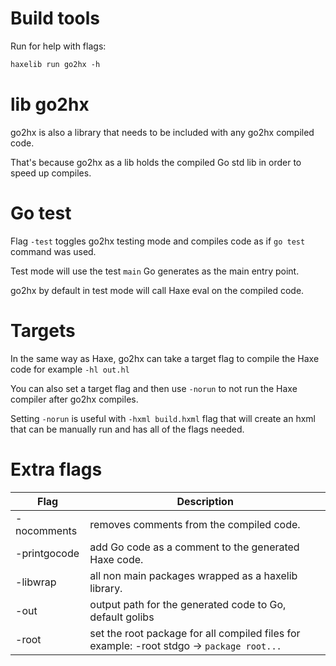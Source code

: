 # Build tools

Run for help with flags:
```haxe
haxelib run go2hx -h
```

# lib go2hx

go2hx is also a library that needs to be included with any go2hx compiled code.

That's because go2hx as a lib holds the compiled Go std lib in order to speed up compiles.

# Go test
Flag ``-test`` toggles go2hx testing mode and compiles code as if ``go test`` command was used.

Test mode will use the test ``main`` Go generates as the main entry point.

go2hx by default in test mode will call Haxe eval on the compiled code.


# Targets

In the same way as Haxe, go2hx can take a target flag to compile the Haxe code for example ``-hl out.hl``

You can also set a target flag and then use ``-norun`` to not run the Haxe compiler after go2hx compiles.

Setting ``-norun`` is useful with ``-hxml build.hxml`` flag that will create an hxml that can be manually run and has all of the flags needed.

# Extra flags

| Flag | Description | 
| --- | --- |
| -nocomments | removes comments from the compiled code. |
| -printgocode | add Go code as a comment to the generated Haxe code. |
| -libwrap | all non main packages wrapped as a haxelib library. |
| -out | output path for the generated code to Go, default golibs |
| -root | set the root package for all compiled files for example: -root stdgo -> ``package root...`` |
